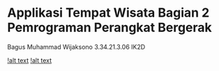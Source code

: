 # Applikasi Tempat Wisata Bagian 2 Pemrograman Perangkat Bergerak 

Bagus Muhammad Wijaksono
3.34.21.3.06
IK2D

[!alt text]('https://user-images.githubusercontent.com/106671990/201244665-de58ad9c-7f7a-4456-940f-76e144b634db.png')
[!alt text]('https://user-images.githubusercontent.com/106671990/201244784-02d0345d-5c69-4614-9daf-6fd760eff1ec.png')
